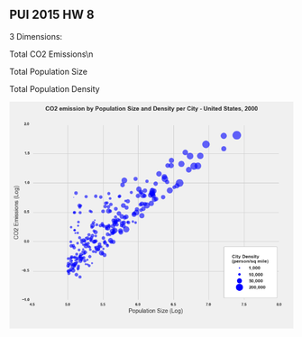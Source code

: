 ## PUI 2015 HW 8

3 Dimensions: 

Total CO2 Emissions\n

Total Population Size

Total Population Density

![Alt text](co2.png)
